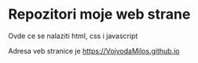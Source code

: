 # Repozitori moje web strane

Ovde ce se nalaziti html, css i javascript

Adresa veb stranice je https://VojvodaMilos.github.io
